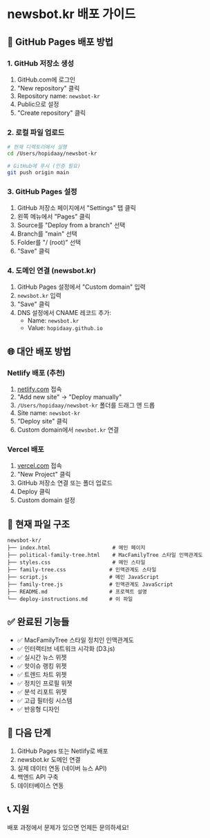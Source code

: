 # newsbot.kr 배포 가이드

## 🚀 GitHub Pages 배포 방법

### 1. GitHub 저장소 생성
1. GitHub.com에 로그인
2. "New repository" 클릭
3. Repository name: `newsbot-kr`
4. Public으로 설정
5. "Create repository" 클릭

### 2. 로컬 파일 업로드
```bash
# 현재 디렉토리에서 실행
cd /Users/hopidaay/newsbot-kr

# GitHub에 푸시 (인증 필요)
git push origin main
```

### 3. GitHub Pages 설정
1. GitHub 저장소 페이지에서 "Settings" 탭 클릭
2. 왼쪽 메뉴에서 "Pages" 클릭
3. Source를 "Deploy from a branch" 선택
4. Branch를 "main" 선택
5. Folder를 "/ (root)" 선택
6. "Save" 클릭

### 4. 도메인 연결 (newsbot.kr)
1. GitHub Pages 설정에서 "Custom domain" 입력
2. `newsbot.kr` 입력
3. "Save" 클릭
4. DNS 설정에서 CNAME 레코드 추가:
   - Name: `newsbot.kr`
   - Value: `hopidaay.github.io`

## 🌐 대안 배포 방법

### Netlify 배포 (추천)
1. [netlify.com](https://netlify.com) 접속
2. "Add new site" → "Deploy manually"
3. `/Users/hopidaay/newsbot-kr` 폴더를 드래그 앤 드롭
4. Site name: `newsbot-kr`
5. "Deploy site" 클릭
6. Custom domain에서 `newsbot.kr` 연결

### Vercel 배포
1. [vercel.com](https://vercel.com) 접속
2. "New Project" 클릭
3. GitHub 저장소 연결 또는 폴더 업로드
4. Deploy 클릭
5. Custom domain 설정

## 📁 현재 파일 구조
```
newsbot-kr/
├── index.html                    # 메인 페이지
├── political-family-tree.html    # MacFamilyTree 스타일 인맥관계도
├── styles.css                    # 메인 스타일
├── family-tree.css              # 인맥관계도 스타일
├── script.js                    # 메인 JavaScript
├── family-tree.js               # 인맥관계도 JavaScript
├── README.md                    # 프로젝트 설명
└── deploy-instructions.md       # 이 파일
```

## ✅ 완료된 기능들
- ✅ MacFamilyTree 스타일 정치인 인맥관계도
- ✅ 인터랙티브 네트워크 시각화 (D3.js)
- ✅ 실시간 뉴스 위젯
- ✅ 핫이슈 랭킹 위젯
- ✅ 트렌드 차트 위젯
- ✅ 정치인 프로필 위젯
- ✅ 분석 리포트 위젯
- ✅ 고급 필터링 시스템
- ✅ 반응형 디자인

## 🎯 다음 단계
1. GitHub Pages 또는 Netlify로 배포
2. newsbot.kr 도메인 연결
3. 실제 데이터 연동 (네이버 뉴스 API)
4. 백엔드 API 구축
5. 데이터베이스 연동

## 📞 지원
배포 과정에서 문제가 있으면 언제든 문의하세요!
